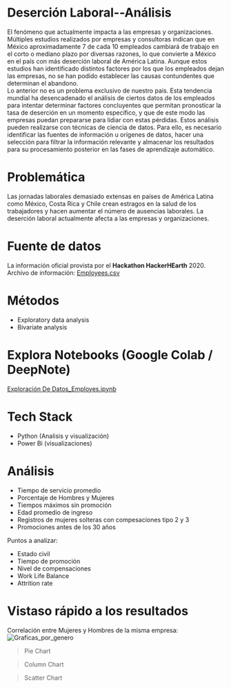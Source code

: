 # Deserción Laboral--Análisis
El fenómeno que actualmente impacta a las empresas y organizaciones.
Múltiples estudios realizados por empresas y consultoras indican que en México 
aproximadamente 7 de cada 10 empleados cambiará de trabajo en el corto o mediano plazo 
por diversas razones, lo que convierte a México en el país con más deserción laboral de 
América Latina. Aunque estos estudios han identificado distintos factores por los que los 
empleados dejan las empresas, no se han podido establecer las causas contundentes que 
determinan el abandono.  
Lo anterior no es un problema exclusivo de nuestro país. Esta tendencia mundial ha 
desencadenado el análisis de ciertos datos de los empleados para intentar determinar factores 
concluyentes que permitan pronosticar la tasa de deserción en un momento específico, y que 
de este modo las empresas puedan prepararse para lidiar con estas pérdidas. 
Estos análisis pueden realizarse con técnicas de ciencia de datos. Para ello, es necesario 
identificar las fuentes de información u orígenes de datos, hacer una selección para filtrar la 
información relevante y almacenar los resultados para su procesamiento posterior en las fases 
de aprendizaje automático. 

# Problemática
Las jornadas laborales demasiado extensas en países de América Latina como México, Costa Rica y Chile crean estragos en la salud de los trabajadores y hacen aumentar el número de ausencias laborales.
La deserción laboral actualmente afecta a las empresas y organizaciones.
# Fuente de datos
La información oficial provista por el **Hackathon HackerHEarth**  2020. 
Archivo de información:   [Employees.csv](https://github.com/ESmithE/Deserci-n-Laboral--Analisis/blob/master/Employees.csv)
# Métodos
- Exploratory data analysis
- Bivariate analysis

# Explora Notebooks (Google Colab / DeepNote)
[Exploración De Datos_Employes.ipynb](https://colab.research.google.com/drive/1z0VtcEY55VBb6GfFtZ3Xnk8TcmE8UAjr#scrollTo=O9z8CsvE0O2K)

# Tech Stack
- Python (Analisis y visualización)
- Power Bi (visualizaciones)

# Análisis
- Tiempo de servicio promedio
- Porcentaje de Hombres y Mujeres
- Tiempos máximos sin promoción
- Edad promedio de ingreso
- Registros de mujeres solteras con compesaciones tipo 2 y 3
- Promociones antes de los 30 años

Puntos a analizar:
- Estado civil
- Tiempo de promoción
- Nivel de compensaciones
- Work Life Balance
- Attrition rate

# Vistaso rápido a los resultados
Correlación entre Mujeres y Hombres de la misma empresa:
![Graficas_por_genero](https://user-images.githubusercontent.com/111365430/189495509-033dd473-e9fc-4503-a92f-6efc0d9bf376.jpg)


>Pie Chart



>Column Chart


> Scatter Chart


